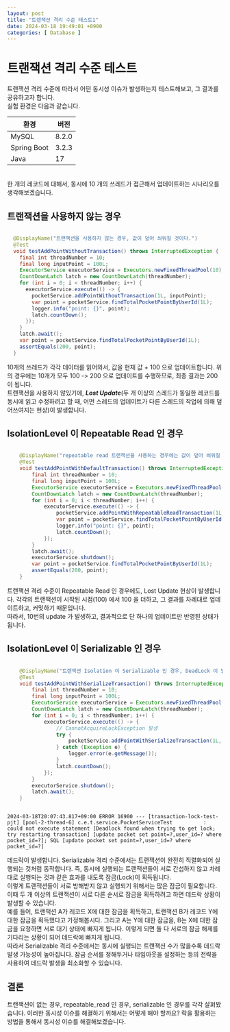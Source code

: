 ```yaml
---
layout: post
title: "트랜잭션 격리 수준 테스트1"
date: 2024-03-18 19:49:01 +0900
categories: [ Database ]
---
```


# 트랜잭션 격리 수준 테스트

트랜잭션 격리 수준에 따라서 어떤 동시성 이슈가 발생하는지 테스트해보고, 그 결과를 공유하고자 합니다.
<br>
실험 환경은 다음과 같습니다.

| 환경 | 버전      |
|------|---------|
| MySQL | 8.2.0   |
| Spring Boot | 3.2.3   |
| Java | 17      |

<br>
한 개의 레코드에 대해서, 동시에 10 개의 쓰레드가 접근해서 업데이트하는 시나리오를 생각해보겠습니다.

## 트랜잭션을 사용하지 않는 경우

```java

  @DisplayName("트랜잭션을 사용하지 않는 경우, 값이 덮어 씌워질 것이다.")
  @Test
  void testAddPointWithoutTransaction() throws InterruptedException {
    final int threadNumber = 10;
    final long inputPoint = 100L;
    ExecutorService executorService = Executors.newFixedThreadPool(10);
    CountDownLatch latch = new CountDownLatch(threadNumber);
    for (int i = 0; i < threadNumber; i++) {
      executorService.execute(() -> {
        pocketService.addPointWithoutTransaction(1L, inputPoint);
        var point = pocketService.findTotalPocketPointByUserId(1L);
        logger.info("point: {}", point);
        latch.countDown();
      });
    }
    latch.await();
    var point = pocketService.findTotalPocketPointByUserId(1L);
    assertEquals(200, point);
  }
```

10개의 쓰레드가 각각 데이터를 읽어와서, 값을 현재 값 + 100 으로 업데이트합니다. 위의 경우에는 10개가 모두 100 -> 200 으로 업데이트를 수행하므로, 최종 결과는 200 이 됩니다.
<br>
트랜잭션을 사용하지 않있기에, ***Lost Update***(두 개 이상의 스레드가 동일한 레코드를 동시에 읽고 수정하려고 할 때, 어떤 스레드의 업데이트가 다른 스레드의 작업에 의해 덮어쓰여지는 현상)이 발생합니다.

## IsolationLevel 이 Repeatable Read 인 경우

```java

    @DisplayName("repeatable read 트랜잭션을 사용하는 경우에는 값이 덮어 씌워질 것이다.")
    @Test
    void testAddPointWithDefaultTransaction() throws InterruptedException {
        final int threadNumber = 10;
        final long inputPoint = 100L;
        ExecutorService executorService = Executors.newFixedThreadPool(10);
        CountDownLatch latch = new CountDownLatch(threadNumber);
        for (int i = 0; i < threadNumber; i++) {
            executorService.execute(() -> {
                pocketService.addPointWithRepeatableReadTransaction(1L, inputPoint);
                var point = pocketService.findTotalPocketPointByUserId(1L);
                logger.info("point: {}", point);
                latch.countDown();
            });
        }
        latch.await();
        executorService.shutdown();
        var point = pocketService.findTotalPocketPointByUserId(1L);
        assertEquals(200, point);
    }

```

트랜잭션 격리 수준이 Repeatable Read 인 경우에도, Lost Update 현상이 발생합니다. 각각의 트랜잭션이 시작된 시점(100) 에서 100 을 더하고, 그 결과를 차례대로 업데이트하고, 커밋하기 때문입니다.
<br>
따라서, 10번의 update 가 발생하고, 결과적으로 단 하나의 업데이트만 반영된 상태가 됩니다.

## IsolationLevel 이 Serializable 인 경우

```java

    @DisplayName("트랜잭션 Isolation 이 Serializable 인 경우, DeadLock 이 발생한다.")
    @Test
    void testAddPointWithSerializeTransaction() throws InterruptedException {
        final int threadNumber = 10;
        final long inputPoint = 100L;
        ExecutorService executorService = Executors.newFixedThreadPool(10);
        CountDownLatch latch = new CountDownLatch(threadNumber);
        for (int i = 0; i < threadNumber; i++) {
            executorService.execute(() -> {
                // CannotAcquireLockException 발생
                try {
                    pocketService.addPointWithSerializeTransaction(1L, inputPoint);
                } catch (Exception e) {
                    logger.error(e.getMessage());
                }
                latch.countDown();
            });
        }
        executorService.shutdown();
        latch.await();
    }

```

```log

2024-03-18T20:07:43.817+09:00 ERROR 16900 --- [transaction-lock-test-pjt] [pool-2-thread-6] c.e.t.service.PocketServiceTest          : could not execute statement [Deadlock found when trying to get lock; try restarting transaction] [update pocket set point=?,user_id=? where pocket_id=?]; SQL [update pocket set point=?,user_id=? where pocket_id=?]

```

데드락이 발생합니다. Serializable 격리 수준에서는 트랜잭션이 완전히 직렬화되어 실행되는 것처럼 동작합니다. 즉, 동시에 실행되는 트랜잭션들이 서로 간섭하지 않고 차례대로 실행되는 것과 같은 효과를 내도록 잠금(Lock)이 획득됩니다.
<br>
이렇게 트랜잭션들이 서로 방해받지 않고 실행되기 위해서는 많은 잠금이 필요합니다. 이때 두 개 이상의 트랜잭션이 서로 다른 순서로 잠금을 획득하려고 하면 데드락 상황이 발생할 수 있습니다.
<br>
예를 들어, 트랜잭션 A가 레코드 X에 대한 잠금을 획득하고, 트랜잭션 B가 레코드 Y에 대한 잠금을 획득했다고 가정해봅시다. 그리고 A는 Y에 대한 잠금을, B는 X에 대한 잠금을 요청하면 서로 대기 상태에 빠지게 됩니다. 이렇게 되면 둘 다 서로의 잠금 해제를 기다리는 상황이 되어 데드락에 빠지게 됩니다.
<br>
따라서 Serializable 격리 수준에서는 동시에 실행되는 트랜잭션 수가 많을수록 데드락 발생 가능성이 높아집니다. 잠금 순서를 정해두거나 타임아웃을 설정하는 등의 전략을 사용하여 데드락 발생을 최소화할 수 있습니다.

## 결론

트랜잭션이 없는 경우, repeatable_read 인 경우, serializable 인 경우를 각각 살펴봤습니다. 이러한 동시성 이슈를 해결하기 위해서는 어떻게 해야 할까요? 락을 활용하는 방법을 통해서 동시성 이슈를 해결해보겠습니다.
